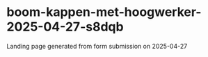# boom-kappen-met-hoogwerker-2025-04-27-s8dqb
Landing page generated from form submission on 2025-04-27
